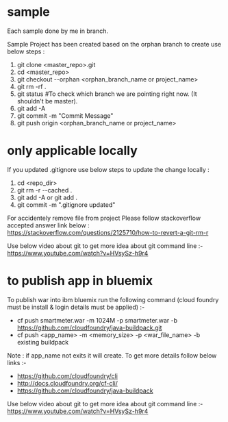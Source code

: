 # sample
Each sample done by me in branch.

Sample Project has been created based on the orphan branch to create use below steps :
1) git clone <master_repo>.git
2) cd <master_repo>
3) git checkout --orphan <orphan_branch_name or project_name>
4) git rm -rf .
5) git status #To check which branch we are pointing right now. (It shouldn't be master).
5) git add -A
6) git commit -m "Commit Message"
7) git push origin <orphan_branch_name  or project_name>

# only applicable locally
If you updated .gitignore use below steps to update the change locally :
1) cd <repo_dir>
2) git rm -r --cached .
3) git add -A or git add .
4) git commit -m ".gitignore updated"

For accidentely remove file from project Please follow stackoverflow accepted answer link below :
https://stackoverflow.com/questions/2125710/how-to-revert-a-git-rm-r

Use below video about git to get more idea about git command line :- https://www.youtube.com/watch?v=HVsySz-h9r4

# to publish app in bluemix
To publish war into ibm bluemix run the following command (cloud foundry must be install & login details must be applied) :- 
* cf push smartmeter.war -m 1024M -p smartmeter.war -b https://github.com/cloudfoundry/java-buildpack.git
* cf push <app_name> -m <memory_size> -p <war_file_name> -b existing buildpack

Note : if app_name not exits it will create. To get more details follow below links :- 
* https://github.com/cloudfoundry/cli 
* http://docs.cloudfoundry.org/cf-cli/ 
* https://github.com/cloudfoundry/java-buildpack

Use below video about git to get more idea about git command line :- 
https://www.youtube.com/watch?v=HVsySz-h9r4
